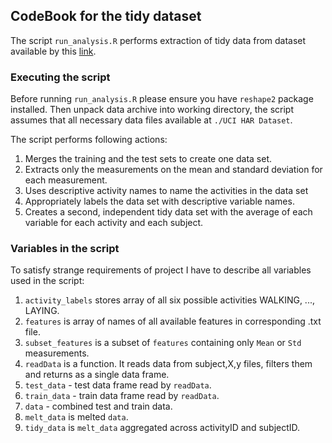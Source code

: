 ## CodeBook for the tidy dataset

The script `run_analysis.R` performs extraction of tidy data from dataset available by this [link](https://d396qusza40orc.cloudfront.net/getdata%2Fprojectfiles%2FUCI%20HAR%20Dataset.zip).


### Executing the script

Before running `run_analysis.R` please ensure you have `reshape2` package installed. Then unpack data archive into working directory, the script assumes that all necessary data files available at `./UCI HAR Dataset`.

The script performs following actions:
1. Merges the training and the test sets to create one data set.
2. Extracts only the measurements on the mean and standard deviation for each measurement. 
3. Uses descriptive activity names to name the activities in the data set
4. Appropriately labels the data set with descriptive variable names. 
5. Creates a second, independent tidy data set with the average of each variable for each activity and each subject. 


### Variables in the script

To satisfy strange requirements of project I have to describe all variables used in the script:
1. `activity_labels` stores array of all six possible activities WALKING, ..., LAYING.
2. `features` is array of names of all available features in corresponding .txt file.
3. `subset_features` is a subset of `features` containing only `Mean` or `Std` measurements.
4. `readData` is a function. It reads data from subject,X,y files, filters them and returns as a single data frame.
5. `test_data` - test data frame read by `readData`.
6. `train_data` - train data frame read by `readData`.
7. `data` - combined test and train data.
8. `melt_data` is melted `data`.
9. `tidy_data` is `melt_data` aggregated across activityID and subjectID.
